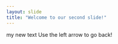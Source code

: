 ```yaml
---
layout: slide
title: "Welcome to our second slide!"
---
```

my new text
Use the left arrow to go back!